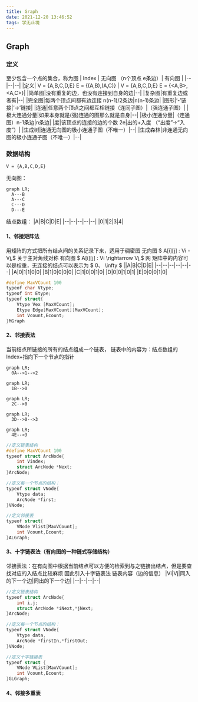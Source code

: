 ```yaml
---
title: Graph
date: 2021-12-20 13:46:52
tags: 学无止境
---
```

## Graph

### 定义
至少包含一个点的集合，称为图
| Index | 无向图 （n个顶点 e条边）| 有向图 |
|--|--|--|
|定义|  V = {A,B,C,D,E} E = {(A,B),(A,C)} | V = {A,B,C,D,E} E = {<A,B>,<A,C>}|
|简单图|没有重复的边，也没有连接到自身的边|--|
|复杂图|有重复边或者有|--|
|完全图|每两个顶点间都有边连接 n(n-1)/2条边|n(n-1)条边|
|图形|‘-’链接|‘->’链接|
|连通|任意两个顶点之间都互相链接（连同子图）|（强连通子图）|
|极大连通分量|如果本身就是(强)连通的图那么就是自身|--|
|极小连通分量|（连通图）n-1条边|n条边|
|度|该顶点的连接的边的个数 2e|出的+入度 （“出度”->“入度”）|
|生成树|连通无向图的极小连通子图（不唯一）|--|
|生成森林|非连通无向图的极小连通子图（不唯一）|--|


### 数据结构
`V = {A,B,C,D,E}  `

无向图：
```mermaid
graph LR;
  A---B
  A---C
  C---D
  D---E
```
结点数组：
|A|B|C|D|E|
|--|--|--|--|--|
|0|1|2|3|4|

#### 1、邻接矩阵法
用矩阵的方式把所有结点间的关系记录下来，适用于稠密图
无向图 $ A[i][j] : Vi - Vj,$ 关于主对角线对称
有向图 $ A[i][j] : Vi \rightarrow Vj,$
网     矩阵中的内容可以是权重，无连接的结点可以表示为 $ 0、 \infty $
||A|B|C|D|E|
|--|--|--|--|--|--|
|A|0|1|1|0|0|
|B|1|0|0|0|0|
|C|1|0|0|1|0|
|D|0|0|1|0|1|
|E|0|0|0|1|0|
```C++
#define MaxVCount 100
typeof char Vtype;
typeof int Etype;
typeof struct{
    Vtype Vex [MaxVCount];
    Etype Edge[MaxVCount][MaxVCount];
    int Vcount,Ecount;
}MGraph
```
#### 2、邻接表法
当前结点所链接的所有的结点组成一个链表，
链表中的内容为：结点数组的Index+指向下一个节点的指针
```mermaid
graph LR;
  0A-->1-->2
```

```mermaid
graph LR;
  1B-->0
```

```mermaid
graph LR;
  2C-->0
```

```mermaid
graph LR;
  3D-->0-->3
```

```mermaid
graph LR;
  4E-->3
```

```C++
//定义链表结构
#define MaxVCount 100
typeof struct ArcNode{
    int Vindex;
    struct ArcNode *Next;
}ArcNode;

//定义每一个节点的结构：
typeof struct VNode{
    Vtype data;
    ArcNode *first;
}VNode;

//定义邻接表
typeof struct{
    VNode Vlist[MaxVCount];
    int Vcount,Ecount;
}ALGraph;
```

#### 3、十字链表法（有向图的一种链式存储结构）
邻接表法：在有向图中根据当前结点可以方便的检索到与之链接出结点，但是要查找对应的入结点比较麻烦
因此引入十字链表法
链表内容（边的信息）
|Vi|Vj|同入的下一个边|同出的下一个边|
|--|--|--|--|

```C++
//定义链表结构
typeof struct ArcNode{
    int i,j;
    struct ArcNode *iNext,*jNext;
}ArcNode;

//定义每一个节点的结构：
typeof struct VNode{
    Vtype data,
    ArcNode *firstIn,*firstOut;
}VNode;

//定义十字链接表
typeof struct {
    VNode VList[MaxVCount];
    int Vcount,Ecount;
}GLGraph;
```

#### 4、邻接多重表
